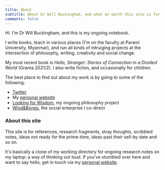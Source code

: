 ```yaml
---
title: About
subtitle: About Dr Will Buckingham, and what on earth this site is for
comments: false
---
```


Hi. I'm Dr Will Buckingham, and this is my ongoing notebook.

I write books, teach in various places (I'm on the faculty at Parami University, Myanmar), and run all kinds of intruiging projects at the intersection of philosophy, writing, creativity and social change.

My most recent book is *Hello, Stranger: Stories of Connection in a Divided World* (Granta 2021/2). I also write fiction, and occasionally for children.

The best place to find out about my work is by going to some of the following:

- [Twitter](https://www.twitter.com)
- My [personal website](https://www.willbuckingham.com)
- [Looking for Wisdom](https://www.lookingforwisdom.com), my ongoing philosophy project
- [Wind&Bones](https://www.windandbones.com), the social enterprise I co-direct

### About this site

This site is for references, research fragments, stray thoughts, scribbled notes, ideas not ready for the prime-time, ideas past their sell-by date and so on. 

It's basically a clone of my working directory for ongoing research notes on my laptop: a way of thinking out loud. If you've stumbled over here and want to say hello, get in touch via my [personal website](https://www.willbuckingham.com/contact/).